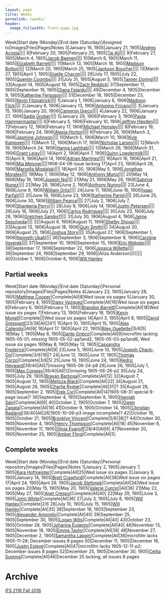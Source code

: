 ```yaml
---
layout: page
title: Weeks
permalink: /weeks/
header:
  image_fullwidth: front-page.jpg
---
```

Week|Start date (Monday)|End date (Saturday)|Assigned to|Images|Files|Pages|Notes
3|January 16, 1905|January 21, 1905|[Andres Acosta]()||||
8|February 20, 1905|February 25, 1905|[Taj Ali]()||||
9|February 27, 1905|March 4, 1905|[Jacob Baenen]()||||
10|March 6, 1905|March 11, 1905|[Elizabeth Barrett]()||||
11|March 13, 1905|March 18, 1905|[Madison Bolton]()||||
12|March 20, 1905|March 25, 1905|[Jackson Boucher]()||||
13|March 27, 1905|April 1, 1905|[Giselle Chacon]()||||
29|July 17, 1905|July 22, 1905|[Quentin Coombs]()||||
31|July 31, 1905|August 5, 1905|[Tanner Doring]()||||
33|August 14, 1905|August 19, 1905|[Zach Reddick](https://github.com/znr13)|
37|September 11, 1905|September 16, 1905|[Diana Fajardo]()||||
49|December 4, 1905|December 9, 1905|[Katherine Ferguson]()||||
51|December 18, 1905|December 23, 1905|[Kevin Fitzpatrick]()||||
1|January 1, 1906|January 6, 1906|[Madison Flick]()||||
2|January 8, 1906|January 13, 1906|[Antonino Fricano]()||||
3|January 15, 1906|January 20, 1906|[Cameron Greco]()||||
4|January 22, 1906|January 27, 1906|[Sadie Gruber]()||||
5|January 29, 1906|February 3, 1906|[Paola Hammermaster]()||||
6|February 5, 1906|February 10, 1906|[Jeffrey Hayden]()||||
7|February 12, 1906|February 17, 1906|[Michael Hensley]()||||
8|February 19, 1906|February 24, 1906|[Alexia Horton]()||||
9|February 26, 1906|March 3, 1906|[Jasmine Johnson]()||||
10|March 5, 1906|March 10, 1906|[Kyle Kampsen]()||||
11|March 12, 1906|March 17, 1906|[Nicholas Larsen]()||||
12|March 19, 1906|March 24, 1906|[Hanna Lashhab]()||||
13|March 26, 1906|March 31, 1906|[Grant Leisy]()||||
14|April 2, 1906|April 7, 1906|[Quinn Lowdermilk]()||||
15|April 9, 1906|April 14, 1906|[Adrian Martinez]()||||
16|April 16, 1906|April 21, 1906|[Mia Meixner]()||||1906-04-06 issue lacking
17|April 23, 1906|April 28, 1906|[Marsella Migdalski]()||||
18|April 30, 1906|May 5, 1906|[Jonathan Morales]()||||
19|May 7, 1906|May 12, 1906|[Anthony Muniz]()||||
20|May 14, 1906|May 19, 1906|[Joseph Ng]()||||
21|May 21, 1906|May 26, 1906|[Sabrina Nunez]()||||
22|May 28, 1906|June 2, 1906|[Anthony Nunno]()||||
23|June 4, 1906|June 9, 1906|[William Ortiz]()||||
24|June 11, 1906|June 16, 1906|[Isaac Parfait]()||||
25|June 18, 1906|June 23, 1906|[Katherine Parish]()||||
26|June 25, 1906|June 30, 1906|[William Pearce]()||||
27|July 2, 1906|July 7, 1906|[Shankeria Perry]()||||
28|July 9, 1906|July 14, 1906|[Justin Petersen]()||||
29|July 16, 1906|July 21, 1906|[Carlos Rodriguez]()||||
30|July 23, 1906|July 28, 1906|[Gretchen Sandorf]()||||
31|July 30, 1906|August 4, 1906|[Jaime Sepulveda]()||||
32|August 6, 1906|August 11, 1906|[Shelby Shoup]()||||
33|August 13, 1906|August 18, 1906|[Quin Smith]()||||
34|August 20, 1906|August 25, 1906|[Joshua Story]()||||
35|August 27, 1906|September 1, 1906|[Kenneth Ukah]()||||
36|September 3, 1906|September 8, 1906|[Caroline Vaverek]()||||
37|September 10, 1906|September 15, 1906|[Erin Webster]()||||
38|September 17, 1906|September 22, 1906|[Jessica Willette]()||||
39|September 24, 1906|September 29, 1906|[Aliza Anderson]]()||||
40|October 1, 1906|October 6, 1906|[Will Hanley](https://github.com/whanley)

## Partial weeks

Week|Start date (Monday)|End date (Saturday)|Personal repository|Images|Files|Pages|Notes
4|January 23, 1905|January 28, 1905|[Matthew Cooper](https://github.com/Mic15b/dig-eg-gaz)|Complete|All|8|Wed issue six pages
5|January 30, 1905|February 4, 1905|[Daisy Vazquez](https://github.com/dvazquez703/dig-eg-gaz)|Complete|All|16|Wed issue six pages
6|February 6, 1905|February 11, 1905|[Brandon Barrett](https://github.com/bcb14g/dig-eg-gaz)|Complete|All|18|Wed issue six pages
7|February 13, 1905|February 18, 1905|[Kevin Monell](https://github.com/knm15e/dig-eg-gaz)|Complete|||Wed issue six pages
14|April 3, 1905|April 8, 1905|[David Gressgott](https://github.com/djdaviedave/dig-eg-gaz)|23/38|All|24?|
15|April 10, 1905|April 15, 1905|[Alex Caliendo](https://github.com/RGOODY3210/dig-eg-gaz)||All|6|
16|April 17, 1905|April 22, 1905|[Riley Ouellette](https://github.com/rouellette07/dig-eg-gaz)||5/6|5|
18|May 1, 1905|May 6, 1905|[Dante Grieco](https://github.com/dgg15/dig-eg-gaz)|Complete|All|9|microfilm lacking 1905-05-01; missing 1905-05-02-pp1and2, 1905-05-03-pp1and6, Wed issue six pages
19|May 8, 1905|May 13, 1905|[Cassandra Frederick](https://github.com/caf15b)|Complete|All|9|
23|June 5, 1905|June 10, 1905|[Joseph Chack-On](https://github.com/jochack/dig-eg-gaz)|Complete|3/6|19||?
24|June 12, 1905|June 17, 1905|[Thomas Corzo](https://github.com/ThomasC24)|Complete|3/6|5|
25|June 19, 1905|June 24, 1905|[Kedric Heyward](https://github.com/Kheyward/dig-eg-gaz)|39/40|All|7|missing 1905-06-24-p8
26|June 26, 1905|July 1, 1905|[Max Conway](https://github.com/maxconwayfsu/dig-eg-gaz)|39/40|All|12|missing 1905-06-26-p2
30|July 24, 1905|July 29, 1905|[Brayan Barbosa](https://github.com/brayanbar/dig-eg-gaz)|Complete|All|12|
32|August 7, 1905|August 12, 1905|[Melizza Black](https://github.com/MelizzaBlack/dig-eg-gaz)|Complete|All|22|
34|August 21, 1905|August 26, 1905|[Charlie Rymer](https://github.com/crymer)|Complete|All|31||?
35|August 28, 1905|September 2, 1905|[Erek Cyr](https://github.com/ErekCyr/dig-eg-gaz)|Complete|All|14|1905-08-31 special 9-page issue|?
36|September 4, 1905|September 9, 1905|[Hannah Sain](https://github.com/hds15b/dig-eg-gaz)|Complete|All|6|
40|October 2, 1905|October 7, 1905|[Gwen Zapata](https://github.com/Lionex/dig-eg-gaz)|Complete|All|18|
41|October 9, 1905|October 14, 1905|[Christian Ragland](https://github.com/christianragland/dig-eg-gaz)|39/40|All|26|1905-10-09-p3 image incomplete|?
42|October 16, 1905|October 21, 1905|[Brooklyn Vincent](https://github.com/bjv15/dig-eg-gaz)|Complete|5/6|38||?
44|October 30, 1905|November 4, 1905|[Henry Thompson](https://github.com/Hat15/Dig-eg-gaz)|Complete|All|18|
45|November 6, 1905|November 11, 1905|[Olivia Evanoff](https://github.com/oliviaevanoff)|28/40|All|6|
47|November 20, 1905|November 25, 1905|[Amber Fling](https://github.com/alf15c/dig-eg-gaz)|Complete|All|5|

## Complete weeks

Week|Start date (Monday)|End date (Saturday)|Personal repository|Images|Files|Pages|Notes
1|January 2, 1905|January 7, 1905|[Kara Hofmeister](https://github.com/karahofmeister)|Complete|All|25|Wed issue six pages
2|January 9, 1905|January 14, 1905|[Brett Crawford](https://github.com/wbc13)|Complete|All|38|Wed issue six pages
17|April 24, 1905|April 29, 1905|[Jacob Stefonek](https://github.com/JacobStefonek)|Complete|All|34|Wed issue six pages
20|May 15, 1905|May 20, 1905|[Valerie Curcio](https://github.com/valeriecurcio)||All|36|
21|May 22, 1905|May 27, 1905|[Anet Crespo](https://github.com/ac15at)|Complete|All|40|
22|May 29, 1905|June 3, 1905|[John White](https://github.com/jcw3)|Complete|All|36|
27|July 3, 1905|July 8, 1905|[Will Hanley](https://github.com/whanley)|Complete|2/6
28|July 10, 1905|July 15, 1905|[Will Hanley](https://github.com/whanley)|Complete|All|35|
38|September 18, 1905|September 23, 1905|[Alexander Amorello](https://github.com/AlexanderOlleroma)|Complete|All|40|
39|September 25, 1905|September 30, 1905|[Logan Wills](https://github.com/lcw16b)|Complete|All|40|
43|October 23, 1905|October 28, 1905|[Johanna Eugenio](https://github.com/jhannaeugenio)|Complete|All|40|
46|November 13, 1905|November 18, 1905|[Emma Taylor](https://github.com/ekt16)|Complete|All|38|
48|November 27, 1905|December 2, 1905|[Samantha Lappin](https://github.com/Fibinocci1123)|Complete|All|36|microfilm lacks 1905-11-28; December issues 8 pages
50|December 11, 1905|December 16, 1905|[Justin Esteve](https://github.com/jesteve3)|Complete|All|47|microfilm lacks 1905-12-11-p2; December issues 8 pages
52|December 25, 1905|December 30, 1905|[Celita Summa](https://github.com/CelitaS)|Complete|All|46|December 25 lacking; all issues 8 pages

# Archive
[IFS 2116 Fall 2016](https://dig-eg-gaz.github.io/weeks-fall-2016/)
